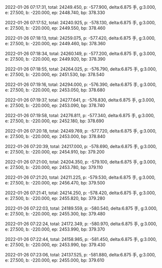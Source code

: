 2022-01-26 07:17:31, total: 24249.450, p: -577.900, delta:6.875 手, g:3.000, e: 27.500, b: -220.000, ep: 2448.740, bp: 378.330

2022-01-26 07:17:52, total: 24240.925, p: -578.130, delta:6.875 手, g:3.000, e: 27.500, b: -220.000, ep: 2449.550, bp: 378.460

2022-01-26 07:18:13, total: 24259.075, p: -577.420, delta:6.875 手, g:3.000, e: 27.500, b: -220.000, ep: 2449.460, bp: 378.360

2022-01-26 07:18:34, total: 24260.149, p: -577.200, delta:6.875 手, g:3.000, e: 27.500, b: -220.000, ep: 2449.920, bp: 378.390

2022-01-26 07:18:55, total: 24264.025, p: -576.790, delta:6.875 手, g:3.000, e: 27.500, b: -220.000, ep: 2451.530, bp: 378.540

2022-01-26 07:19:16, total: 24294.000, p: -576.390, delta:6.875 手, g:3.000, e: 27.500, b: -220.000, ep: 2453.050, bp: 378.680

2022-01-26 07:19:37, total: 24277.641, p: -576.830, delta:6.875 手, g:3.000, e: 27.500, b: -220.000, ep: 2453.090, bp: 378.740

2022-01-26 07:19:58, total: 24276.811, p: -577.340, delta:6.875 手, g:3.000, e: 27.500, b: -220.000, ep: 2452.180, bp: 378.690

2022-01-26 07:20:18, total: 24249.769, p: -577.720, delta:6.875 手, g:3.000, e: 27.500, b: -220.000, ep: 2453.000, bp: 378.840

2022-01-26 07:20:39, total: 24217.000, p: -578.690, delta:6.875 手, g:3.000, e: 27.500, b: -220.000, ep: 2454.910, bp: 379.200

2022-01-26 07:21:00, total: 24204.350, p: -579.100, delta:6.875 手, g:3.000, e: 27.500, b: -220.000, ep: 2453.780, bp: 379.110

2022-01-26 07:21:20, total: 24211.225, p: -579.530, delta:6.875 手, g:3.000, e: 27.500, b: -220.000, ep: 2456.470, bp: 379.500

2022-01-26 07:21:41, total: 24214.250, p: -578.420, delta:6.875 手, g:3.000, e: 27.500, b: -220.000, ep: 2455.820, bp: 379.280

2022-01-26 07:22:03, total: 24189.559, p: -580.540, delta:6.875 手, g:3.000, e: 27.500, b: -220.000, ep: 2455.300, bp: 379.480

2022-01-26 07:22:24, total: 24172.349, p: -580.970, delta:6.875 手, g:3.000, e: 27.500, b: -220.000, ep: 2453.990, bp: 379.370

2022-01-26 07:22:44, total: 24158.985, p: -581.450, delta:6.875 手, g:3.000, e: 27.500, b: -220.000, ep: 2453.990, bp: 379.430

2022-01-26 07:23:06, total: 24137.525, p: -581.880, delta:6.875 手, g:3.000, e: 27.500, b: -220.000, ep: 2455.000, bp: 379.610